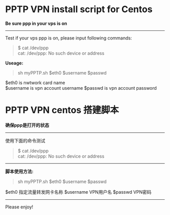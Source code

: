 PPTP VPN install script for Centos            
==========================
    
**Be sure ppp in your vps is on**

------------------------------
Test if your vps ppp is on, please input following commands:             
>$ cat /dev/ppp             
>cat: /dev/ppp: No such device or address           

**Useage:**
>sh myPPTP.sh \$eth0 \$username \$passwd
        
$eth0 is nwtwork card name    
$username is vpn account username
$passwd is vpn account password


PPTP VPN centos 搭建脚本
==========================
    
**确保ppp是打开的状态**

------------------------------
使用下面的命令测试
>$ cat /dev/ppp             
>cat: /dev/ppp: No such device or address           
----------------------------------
**脚本使用方法:**
>sh myPPTP.sh \$eth0 \$username \$passwd
        
$eth0 指定流量转发网卡名称
$username VPN用户名
$passwd VPN密码



-------------------------
Please enjoy!

